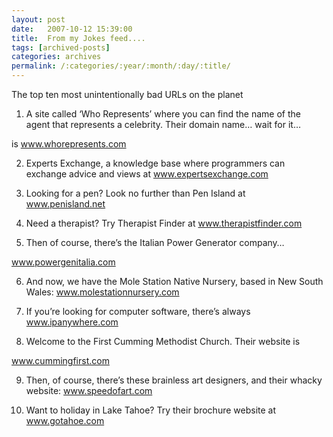```yaml
---
layout: post
date:	2007-10-12 15:39:00
title:  From my Jokes feed....
tags: [archived-posts]
categories: archives
permalink: /:categories/:year/:month/:day/:title/
---
```

The top ten most unintentionally bad URLs on the planet

1. A site called ‘Who Represents’ where you can find the name of the agent that represents a celebrity. Their domain name… wait for it…


is www.whorepresents.com

2. Experts Exchange, a knowledge base where programmers can exchange advice and views at www.expertsexchange.com

3. Looking for a pen? Look no further than Pen Island at www.penisland.net

4. Need a therapist? Try Therapist Finder at www.therapistfinder.com

5. Then of course, there’s the Italian Power Generator company…

www.powergenitalia.com


6. And now, we have the Mole Station Native Nursery, based in New South Wales: www.molestationnursery.com

7. If you’re looking for computer software, there’s always www.ipanywhere.com

8. Welcome to the First Cumming Methodist Church. Their website is

www.cummingfirst.com

9. Then, of course, there’s these brainless art designers, and their whacky website: www.speedofart.com

10. Want to holiday in Lake Tahoe? Try their brochure website at www.gotahoe.com
